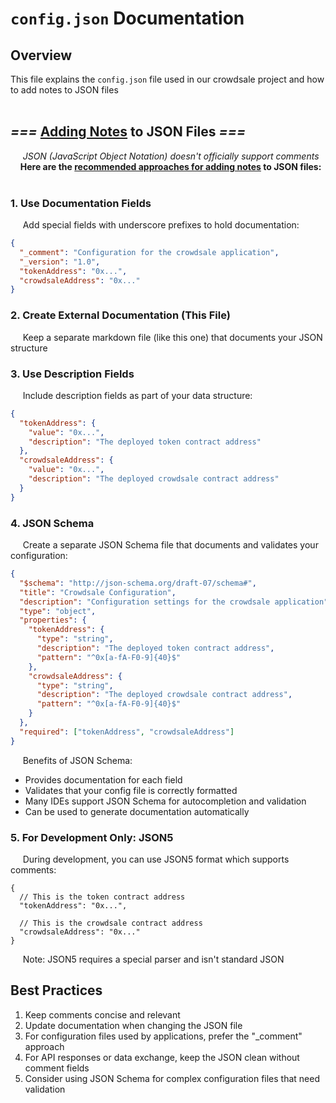 # `config.json` Documentation

## Overview
This file explains the `config.json` file used in our crowdsale project and how to add notes to JSON files
<br>
<br>

## *===* <u>Adding Notes</u> to JSON Files *===*
&nbsp;&nbsp;&nbsp;&nbsp;
<em>JSON (JavaScript Object Notation) doesn't officially support comments</em><br>
&nbsp;&nbsp;&nbsp;&nbsp;<strong>Here are the <u>recommended approaches for adding notes</u> to JSON files:</strong><br><br>

### 1. Use Documentation Fields
&nbsp;&nbsp;&nbsp;&nbsp;
Add special fields with underscore prefixes to hold documentation:

```json
{
  "_comment": "Configuration for the crowdsale application",
  "_version": "1.0",
  "tokenAddress": "0x...",
  "crowdsaleAddress": "0x..."
}
```

### 2. Create External Documentation (This File)
&nbsp;&nbsp;&nbsp;&nbsp;
Keep a separate markdown file (like this one) that documents your JSON structure

### 3. Use Description Fields
&nbsp;&nbsp;&nbsp;&nbsp;
Include description fields as part of your data structure:

```json
{
  "tokenAddress": {
    "value": "0x...",
    "description": "The deployed token contract address"
  },
  "crowdsaleAddress": {
    "value": "0x...",
    "description": "The deployed crowdsale contract address"
  }
}
```

### 4. JSON Schema
&nbsp;&nbsp;&nbsp;&nbsp;
Create a separate JSON Schema file that documents and validates your configuration:

```json
{
  "$schema": "http://json-schema.org/draft-07/schema#",
  "title": "Crowdsale Configuration",
  "description": "Configuration settings for the crowdsale application",
  "type": "object",
  "properties": {
    "tokenAddress": {
      "type": "string",
      "description": "The deployed token contract address",
      "pattern": "^0x[a-fA-F0-9]{40}$"
    },
    "crowdsaleAddress": {
      "type": "string",
      "description": "The deployed crowdsale contract address",
      "pattern": "^0x[a-fA-F0-9]{40}$"
    }
  },
  "required": ["tokenAddress", "crowdsaleAddress"]
}
```
&nbsp;&nbsp;&nbsp;&nbsp;
Benefits of JSON Schema:
- Provides documentation for each field
- Validates that your config file is correctly formatted
- Many IDEs support JSON Schema for autocompletion and validation
- Can be used to generate documentation automatically

### 5. For Development Only: JSON5
&nbsp;&nbsp;&nbsp;&nbsp;
During development, you can use JSON5 format which supports comments:

```json5
{
  // This is the token contract address
  "tokenAddress": "0x...",
  
  // This is the crowdsale contract address
  "crowdsaleAddress": "0x..."
}
```
&nbsp;&nbsp;&nbsp;&nbsp;
Note: JSON5 requires a special parser and isn't standard JSON

## Best Practices

1. Keep comments concise and relevant
2. Update documentation when changing the JSON file
3. For configuration files used by applications, prefer the "_comment" approach
4. For API responses or data exchange, keep the JSON clean without comment fields
5. Consider using JSON Schema for complex configuration files that need validation